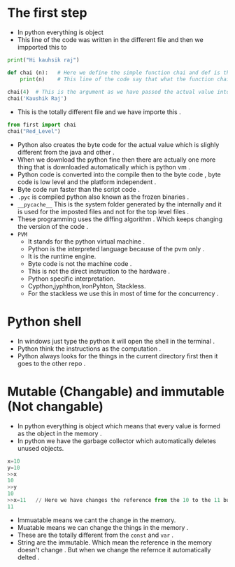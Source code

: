 #  The  first step
- In python everything  is object 
- This line of the code was written in the different file and then we impported this to 
```python
print("Hi kauhsik raj")

def chai (n):   # Here we define the simple function chai and def is the used as function in the python used to define a function. Which perform the specific task . Here chai (n) is the parameter . 
    print(n)    # This line of the code say that what the function chai will do with the n . HEre is prints
    
chai(4)  # This is the argument as we have passed the actual value into it .add()
chai('Kaushik Raj')

```
- This is the totally different file and we have importe this . 
```python
from first import chai 
chai("Red_Level")
```

- Python also creates the byte code for the actual value which is slighly different from the java and other .
- When we download the python fine then there are actually  one more thing that is downloaded automatically which is python vm .
- Python code is converted into the compile then to the byte code , byte code is low level and the platform independent .
- Byte code run faster than the script code .
- `.pyc` is compiled python also known as the frozen binaries .
- `__pycache__` This is the system folder  generated by the internally and it is used for the imposted files and not for the top level files .
- These programming uses the diffing algorithm . Which keeps changing the version of the code .
- `PVM`
  - It stands for the python virtual machine .
  - Python is the interpreted language because of the pvm only .
  - It is the runtime engine.
  - Byte code is not the machine code .   
  - This is not the direct instruction to the hardware .
  - Python specific interpretation.
  - Cypthon,jyphthon,IronPyhton, Stackless.
  - For the stackless we use this in most of time for the concurrency .

# Python shell 
- In windows just type the python it will open the shell in the terminal .
- Python think the instructions as the computation .
- Python always looks for the things in the current directory first then it goes to the other repo .

# Mutable (Changable) and immutable (Not changable)
- In python everything is object which means that  every value is formed as the object in the memory .
- In python we have the garbage collector which automatically deletes unused objects.
```python
x=10
y=10
>>x
10
>>y
10
>>x=11   // Here we have changes the reference from the 10 to the 11 but our values is not deleted yet as the y still holds that value.
11
```
- Immuatable means we cant the change in the memory.
- Muatable means we can change the things in the memory .
- These are the totally different from the `const` and `var` .
- String are the immutable. Which mean the reference in the memory doesn't change . But when we change the refernce it automatically delted .